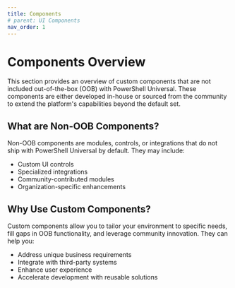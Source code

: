 ```yaml
---
title: Components
# parent: UI Components
nav_order: 1
---
```


# Components Overview

This section provides an overview of custom components that are not included out-of-the-box (OOB) with PowerShell Universal. These components are either developed in-house or sourced from the community to extend the platform's capabilities beyond the default set.

## What are Non-OOB Components?

Non-OOB components are modules, controls, or integrations that do not ship with PowerShell Universal by default. They may include:

- Custom UI controls
- Specialized integrations
- Community-contributed modules
- Organization-specific enhancements

## Why Use Custom Components?

Custom components allow you to tailor your environment to specific needs, fill gaps in OOB functionality, and leverage community innovation. They can help you:

- Address unique business requirements
- Integrate with third-party systems
- Enhance user experience
- Accelerate development with reusable solutions
